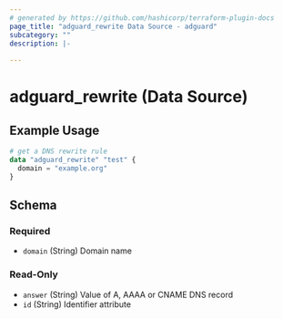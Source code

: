 ```yaml
---
# generated by https://github.com/hashicorp/terraform-plugin-docs
page_title: "adguard_rewrite Data Source - adguard"
subcategory: ""
description: |-
  
---
```


# adguard_rewrite (Data Source)



## Example Usage

```terraform
# get a DNS rewrite rule
data "adguard_rewrite" "test" {
  domain = "example.org"
}
```

<!-- schema generated by tfplugindocs -->
## Schema

### Required

- `domain` (String) Domain name

### Read-Only

- `answer` (String) Value of A, AAAA or CNAME DNS record
- `id` (String) Identifier attribute


